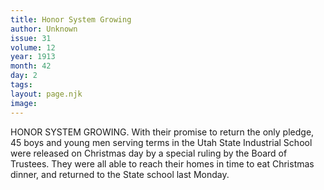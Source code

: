 ```yaml
---
title: Honor System Growing
author: Unknown
issue: 31
volume: 12
year: 1913
month: 42
day: 2
tags:
layout: page.njk
image:
---
```

HONOR SYSTEM GROWING.    With their promise to return the only pledge, 45 boys and young men serving terms in the Utah State Industrial School were released on Christmas day by a special ruling by the Board of Trustees.    They were all able to reach their homes in time to eat Christmas dinner, and returned to the State school last Monday. 
